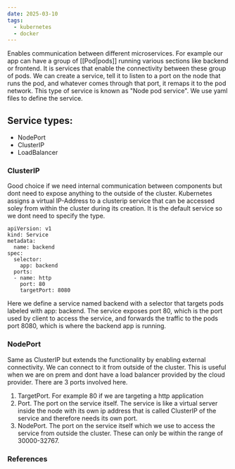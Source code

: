 ```yaml
---
date: 2025-03-10
tags:
  - kubernetes
  - docker
---
```

Enables communication between different microservices. For example our app can have a group of [[Pod|pods]] running various sections like backend or frontend. It is services that enable the connectivity between these group of pods.
We can create a service, tell it to listen to a port on the node that runs the pod, and whatever comes through that port, it remaps it to the pod network. This type of service is known as "Node pod service". We use yaml files to define the service. 

## Service types:
- NodePort
- ClusterIP
- LoadBalancer

### ClusterIP
Good choice if we need internal communication between components but dont need to expose anything to the outside of the cluster. Kubernetes assigns a virtual IP-Address to a clusterip service that can be accessed soley from within the cluster during its creation. 
It is the default service so we dont need to specify the type. 
```
apiVersion: v1
kind: Service
metadata:
  name: backend
spec:
  selector:
    app: backend
  ports:
  - name: http
    port: 80
    targetPort: 8080
```

Here we define a service named backend with a selector that targets pods labeled with app: backend. The service exposes port 80, which is the port used by client to access the service, and forwards the traffic to the pods port 8080, which is where the backend app is running.
### NodePort
Same as ClusterIP but extends the functionality by enabling external connectivity. We can connect to it from outside of the cluster. This is useful when we are on prem and dont have a load balancer provided by the cloud provider. 
There are 3 ports involved here. 
1. TargetPort. For example 80 if we are targeting a http application
2. Port. The port on the service itself. The service is like a virtual server inside the node with its own ip address that is called ClusterIP of the service and therefore needs its own port. 
3. NodePort. The port on the service itself which we use to access the service from outside the cluster. These can only be within the range of 30000-32767. 


### References

